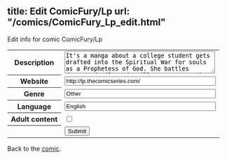 title: Edit ComicFury/Lp
url: "/comics/ComicFury_Lp_edit.html"
---
Edit info for comic ComicFury/Lp

<form name="comic" action="http://gaepostmail.appspot.com/comic/" method="post">
<table class="comicinfo">
<tr>
<th>Description</th><td><textarea name="description" cols="40" rows="3">It's a manga about a college student gets drafted into the Spiritual War for souls as a Prophetess of God. She battles demons, devils,and still manages to make it to class on time. Has action, adventure, and shoujo humor with a Christian theme.</textarea></td>
</tr>
<tr>
<th>Website</th><td><input type="text" name="url" value="http://lp.thecomicseries.com/" size="40"/></td>
</tr>
<tr>
<th>Genre</th><td><input type="text" name="genre" value="Other" size="40"/></td>
</tr>
<tr>
<th>Language</th><td><input type="text" name="language" value="English" size="40"/></td>
</tr>
<tr>
<th>Adult content</th><td><input type="checkbox" name="adult" value="adult" /></td>
</tr>
<tr>
<th></th><td>
<input type="hidden" name="comic" value="ComicFury_Lp" />
<input type="submit" name="submit" value="Submit" />
</td>
</tr>
</table>
</form>

Back to the [comic](ComicFury_Lp.html).
